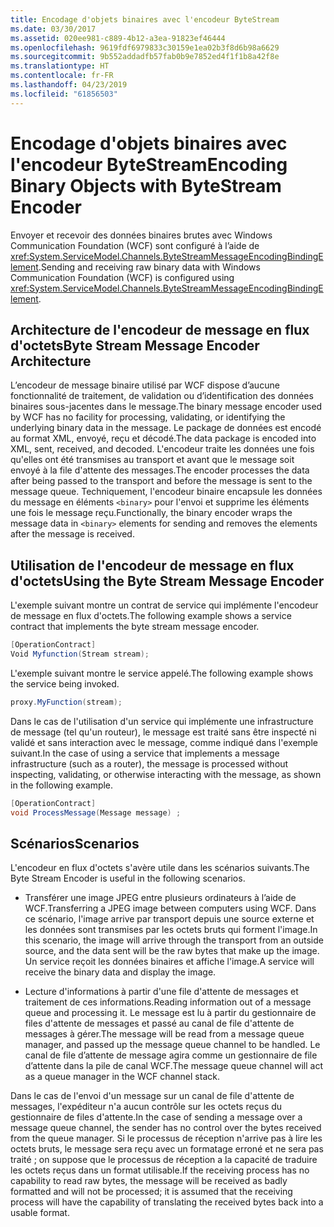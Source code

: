 ```yaml
---
title: Encodage d'objets binaires avec l'encodeur ByteStream
ms.date: 03/30/2017
ms.assetid: 020ee981-c889-4b12-a3ea-91823ef46444
ms.openlocfilehash: 9619fdf6979833c30159e1ea02b3f8d6b98a6629
ms.sourcegitcommit: 9b552addadfb57fab0b9e7852ed4f1f1b8a42f8e
ms.translationtype: HT
ms.contentlocale: fr-FR
ms.lasthandoff: 04/23/2019
ms.locfileid: "61856503"
---
```

# <a name="encoding-binary-objects-with-bytestream-encoder"></a><span data-ttu-id="da6b5-102">Encodage d'objets binaires avec l'encodeur ByteStream</span><span class="sxs-lookup"><span data-stu-id="da6b5-102">Encoding Binary Objects with ByteStream Encoder</span></span>
<span data-ttu-id="da6b5-103">Envoyer et recevoir des données binaires brutes avec Windows Communication Foundation (WCF) sont configuré à l’aide de <xref:System.ServiceModel.Channels.ByteStreamMessageEncodingBindingElement>.</span><span class="sxs-lookup"><span data-stu-id="da6b5-103">Sending and receiving raw binary data with Windows Communication Foundation (WCF) is configured using <xref:System.ServiceModel.Channels.ByteStreamMessageEncodingBindingElement>.</span></span>  
  
## <a name="byte-stream-message-encoder-architecture"></a><span data-ttu-id="da6b5-104">Architecture de l'encodeur de message en flux d'octets</span><span class="sxs-lookup"><span data-stu-id="da6b5-104">Byte Stream Message Encoder Architecture</span></span>  
 <span data-ttu-id="da6b5-105">L’encodeur de message binaire utilisé par WCF dispose d’aucune fonctionnalité de traitement, de validation ou d’identification des données binaires sous-jacentes dans le message.</span><span class="sxs-lookup"><span data-stu-id="da6b5-105">The binary message encoder used by WCF has no facility for processing, validating, or identifying the underlying binary data in the message.</span></span> <span data-ttu-id="da6b5-106">Le package de données est encodé au format XML, envoyé, reçu et décodé.</span><span class="sxs-lookup"><span data-stu-id="da6b5-106">The data package is encoded into XML, sent, received, and decoded.</span></span> <span data-ttu-id="da6b5-107">L'encodeur traite les données une fois qu'elles ont été transmises au transport et avant que le message soit envoyé à la file d'attente des messages.</span><span class="sxs-lookup"><span data-stu-id="da6b5-107">The encoder processes the data after being passed to the transport and before the message is sent to the message queue.</span></span> <span data-ttu-id="da6b5-108">Techniquement, l'encodeur binaire encapsule les données du message en éléments `<binary>` pour l'envoi et supprime les éléments une fois le message reçu.</span><span class="sxs-lookup"><span data-stu-id="da6b5-108">Functionally, the binary encoder wraps the message data in `<binary>` elements for sending and removes the elements after the message is received.</span></span>  
  
## <a name="using-the-byte-stream-message-encoder"></a><span data-ttu-id="da6b5-109">Utilisation de l'encodeur de message en flux d'octets</span><span class="sxs-lookup"><span data-stu-id="da6b5-109">Using the Byte Stream Message Encoder</span></span>  
 <span data-ttu-id="da6b5-110">L'exemple suivant montre un contrat de service qui implémente l'encodeur de message en flux d'octets.</span><span class="sxs-lookup"><span data-stu-id="da6b5-110">The following example shows a service contract that implements the byte stream message encoder.</span></span>  
  
```csharp  
[OperationContract]  
Void Myfunction(Stream stream);  
```  
  
 <span data-ttu-id="da6b5-111">L'exemple suivant montre le service appelé.</span><span class="sxs-lookup"><span data-stu-id="da6b5-111">The following example shows the service being invoked.</span></span>  
  
```csharp  
proxy.MyFunction(stream);  
```  
  
 <span data-ttu-id="da6b5-112">Dans le cas de l'utilisation d'un service qui implémente une infrastructure de message (tel qu'un routeur), le message est traité sans être inspecté ni validé et sans interaction avec le message, comme indiqué dans l'exemple suivant.</span><span class="sxs-lookup"><span data-stu-id="da6b5-112">In the case of using a service that implements a message infrastructure (such as a router), the message is processed without inspecting, validating, or otherwise interacting with the message, as shown in the following example.</span></span>  
  
```csharp  
[OperationContract]  
void ProcessMessage(Message message) ;  
```  
  
## <a name="scenarios"></a><span data-ttu-id="da6b5-113">Scénarios</span><span class="sxs-lookup"><span data-stu-id="da6b5-113">Scenarios</span></span>  
 <span data-ttu-id="da6b5-114">L'encodeur en flux d'octets s'avère utile dans les scénarios suivants.</span><span class="sxs-lookup"><span data-stu-id="da6b5-114">The Byte Stream Encoder is useful in the following scenarios.</span></span>  
  
- <span data-ttu-id="da6b5-115">Transférer une image JPEG entre plusieurs ordinateurs à l’aide de WCF.</span><span class="sxs-lookup"><span data-stu-id="da6b5-115">Transferring a JPEG image between computers using WCF.</span></span> <span data-ttu-id="da6b5-116">Dans ce scénario, l'image arrive par transport depuis une source externe et les données sont transmises par les octets bruts qui forment l'image.</span><span class="sxs-lookup"><span data-stu-id="da6b5-116">In this scenario, the image will arrive through the transport from an outside source, and the data sent will be the raw bytes that make up the image.</span></span> <span data-ttu-id="da6b5-117">Un service reçoit les données binaires et affiche l'image.</span><span class="sxs-lookup"><span data-stu-id="da6b5-117">A service will receive the binary data and display the image.</span></span>  
  
- <span data-ttu-id="da6b5-118">Lecture d'informations à partir d'une file d'attente de messages et traitement de ces informations.</span><span class="sxs-lookup"><span data-stu-id="da6b5-118">Reading information out of a message queue and processing it.</span></span> <span data-ttu-id="da6b5-119">Le message est lu à partir du gestionnaire de files d'attente de messages et passé au canal de file d'attente de messages à gérer.</span><span class="sxs-lookup"><span data-stu-id="da6b5-119">The message will be read from a message queue manager, and passed up the message queue channel to be handled.</span></span> <span data-ttu-id="da6b5-120">Le canal de file d’attente de message agira comme un gestionnaire de file d’attente dans la pile de canal WCF.</span><span class="sxs-lookup"><span data-stu-id="da6b5-120">The message queue channel will act as a queue manager in the WCF channel stack.</span></span>  
  
 <span data-ttu-id="da6b5-121">Dans le cas de l'envoi d'un message sur un canal de file d'attente de messages, l'expéditeur n'a aucun contrôle sur les octets reçus du gestionnaire de files d'attente.</span><span class="sxs-lookup"><span data-stu-id="da6b5-121">In the case of sending a message over a message queue channel, the sender has no control over the bytes received from the queue manager.</span></span> <span data-ttu-id="da6b5-122">Si le processus de réception n'arrive pas à lire les octets bruts, le message sera reçu avec un formatage erroné et ne sera pas traité ; on suppose que le processus de réception a la capacité de traduire les octets reçus dans un format utilisable.</span><span class="sxs-lookup"><span data-stu-id="da6b5-122">If the receiving process has no capability to read raw bytes, the message will be received as badly formatted and will not be processed; it is assumed that the receiving process will have the capability of translating the received bytes back into a usable format.</span></span>
